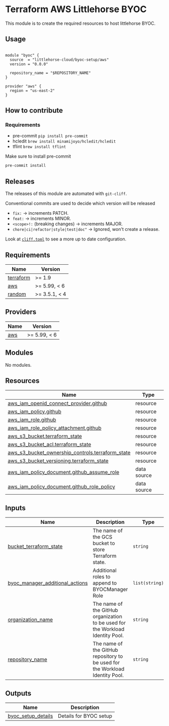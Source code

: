 # Terraform AWS Littlehorse BYOC

This module is to create the required resources to host littlehorse BYOC.

## Usage

```hcl

module "byoc" {
  source  = "littlehorse-cloud/byoc-setup/aws"
  version = "0.0.0"

  repository_name = "$REPOSITORY_NAME"
}

provider "aws" {
  region = "us-east-2"
}

```

## How to contribute

### Requirements

- pre-commit `pip install pre-commit`
- hcledit `brew install minamijoyo/hcledit/hcledit`
- tflint `brew install tflint`

Make sure to install pre-commit

```sh
pre-commit install
```

## Releases

The releases of this module are automated with `git-cliff`.

Conventional commits are used to decide which version will be released

- `fix:` -> increments PATCH.
- `feat:` -> increments MINOR.
- `<scope>!:` (breaking changes) -> increments MAJOR.
- `chore|ci|refactor|style|test|doc"` -> Ignored, won't create a release.

Look at [`cliff.toml`](./cliff.toml) to see a more up to date configuration.

<!-- BEGIN_TF_DOCS -->
## Requirements

| Name | Version |
|------|---------|
| <a name="requirement_terraform"></a> [terraform](#requirement\_terraform) | >= 1.9 |
| <a name="requirement_aws"></a> [aws](#requirement\_aws) | >= 5.99, < 6 |
| <a name="requirement_random"></a> [random](#requirement\_random) | >= 3.5.1, < 4 |

## Providers

| Name | Version |
|------|---------|
| <a name="provider_aws"></a> [aws](#provider\_aws) | >= 5.99, < 6 |

## Modules

No modules.

## Resources

| Name | Type |
|------|------|
| [aws_iam_openid_connect_provider.github](https://registry.terraform.io/providers/hashicorp/aws/latest/docs/resources/iam_openid_connect_provider) | resource |
| [aws_iam_policy.github](https://registry.terraform.io/providers/hashicorp/aws/latest/docs/resources/iam_policy) | resource |
| [aws_iam_role.github](https://registry.terraform.io/providers/hashicorp/aws/latest/docs/resources/iam_role) | resource |
| [aws_iam_role_policy_attachment.github](https://registry.terraform.io/providers/hashicorp/aws/latest/docs/resources/iam_role_policy_attachment) | resource |
| [aws_s3_bucket.terraform_state](https://registry.terraform.io/providers/hashicorp/aws/latest/docs/resources/s3_bucket) | resource |
| [aws_s3_bucket_acl.terraform_state](https://registry.terraform.io/providers/hashicorp/aws/latest/docs/resources/s3_bucket_acl) | resource |
| [aws_s3_bucket_ownership_controls.terraform_state](https://registry.terraform.io/providers/hashicorp/aws/latest/docs/resources/s3_bucket_ownership_controls) | resource |
| [aws_s3_bucket_versioning.terraform_state](https://registry.terraform.io/providers/hashicorp/aws/latest/docs/resources/s3_bucket_versioning) | resource |
| [aws_iam_policy_document.github_assume_role](https://registry.terraform.io/providers/hashicorp/aws/latest/docs/data-sources/iam_policy_document) | data source |
| [aws_iam_policy_document.github_role_policy](https://registry.terraform.io/providers/hashicorp/aws/latest/docs/data-sources/iam_policy_document) | data source |

## Inputs

| Name | Description | Type | Default | Required |
|------|-------------|------|---------|:--------:|
| <a name="input_bucket_terraform_state"></a> [bucket\_terraform\_state](#input\_bucket\_terraform\_state) | The name of the GCS bucket to store Terraform state. | `string` | `""` | no |
| <a name="input_byoc_manager_additional_actions"></a> [byoc\_manager\_additional\_actions](#input\_byoc\_manager\_additional\_actions) | Additional roles to append to BYOCManager Role | `list(string)` | `[]` | no |
| <a name="input_organization_name"></a> [organization\_name](#input\_organization\_name) | The name of the GitHub organization to be used for the Workload Identity Pool. | `string` | `"littlehorse-cloud"` | no |
| <a name="input_repository_name"></a> [repository\_name](#input\_repository\_name) | The name of the GitHub repository to be used for the Workload Identity Pool. | `string` | n/a | yes |

## Outputs

| Name | Description |
|------|-------------|
| <a name="output_byoc_setup_details"></a> [byoc\_setup\_details](#output\_byoc\_setup\_details) | Details for BYOC setup |
<!-- END_TF_DOCS -->
